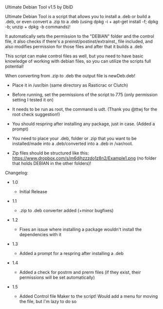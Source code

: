 Ultimate Debian Tool v1.5 by DblD

Ultimate Debian Tool is a script that allows you to install a .deb or build a .deb, or even convert a .zip to a .deb (using dpkg -i + apt-get install -f; dpkg -b; unzip + dpkg -b commands)!

It automatically sets the permission to the "DEBIAN" folder and the control file, it also checks if there's a preinst/postinst/extrainst_ file included, and also modifies permission for those files and after that it builds a .deb

This script can make control files as well, but you need to have basic knowledge of working with debian files, so you can utilize the scripts full potential!

When converting from .zip to .deb the output file is newDeb.deb!

- Place it in /usr/bin (same directory as Rasticrac or Clutch)

- Before running, set the permissions of the script to 775 (only permission setting I tested it on)

- It needs to be run as root, the command is udt. (Thank you @ttwj for the root check suggestion!)
 
- You should respring after installing any package, just in case. (Added a prompt)

- You need to place your .deb, folder or .zip that you want to be installed/made into a .deb/converted into a .deb in /var/root.
 
- Zip files should be structured like this: https://www.dropbox.com/s/m6djhzzzdo1z8n2/Example1.png (no folder that holds DEBIAN in the other folders)!

Changelog:
- 1.0
  - Initial Release

- 1.1
  - .zip to .deb converter added (+minor bugfixes)

- 1.2
  - Fixes an issue where installing a package wouldn't install the dependencies with it

- 1.3
  - Added a prompt for a respring after installing a .deb

- 1.4
  - Added a check for postrm and prerm files (if they exist, their permissions will be set automatically)

- 1.5
  - Added Control file Maker to the script! Would add a menu for moving the file, but I'm lazy to do so
